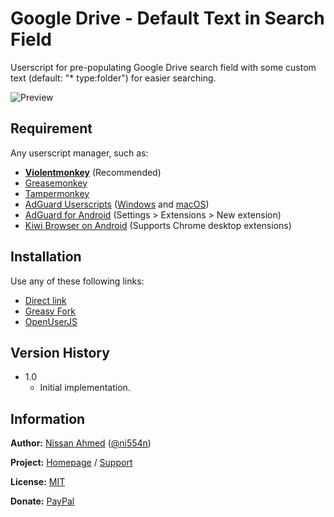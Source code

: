 # Google Drive - Default Text in Search Field

Userscript for pre-populating Google Drive search field with some custom text (default: "* type:folder") for easier searching.

![Preview](https://github.com/ni554n/userscripts/raw/master/.images/google-drive-default-text-in-search-field.png)

## Requirement

Any userscript manager, such as:

- [**Violentmonkey**](https://violentmonkey.github.io/get-it/) (Recommended)
- [Greasemonkey](https://addons.mozilla.org/en-US/firefox/addon/greasemonkey/)
- [Tampermonkey](https://www.tampermonkey.net/)
- [AdGuard Userscripts](https://kb.adguard.com/en/general/userscripts) ([Windows](https://kb.adguard.com/en/windows/features/extensions) and [macOS](https://kb.adguard.com/en/macos/features/extensions))
- [AdGuard for Android](https://adguard.com/en/adguard-android/overview.html) (Settings > Extensions > New extension)
- [Kiwi Browser on Android](https://play.google.com/store/apps/details?id=com.kiwibrowser.browser) (Supports Chrome desktop extensions)

## Installation

Use any of these following links:

- [Direct link](https://github.com/ni554n/userscripts/raw/master/google-drive/default-text-in-search-field/google-drive-default-text-in-search-field.user.js)
- [Greasy Fork](https://greasyfork.org/en/scripts/433481-google-drive-default-text-in-search-field)
- [OpenUserJS](https://openuserjs.org/scripts/ni554n/Google_Drive_-_Default_Text_in_Search_Field)

## Version History

- 1.0
  - Initial implementation.

## Information

**Author:** [Nissan Ahmed](https://ni554n.github.io) ([@ni554n](https://twitter.com/ni554n))

**Project:** [Homepage](https://github.com/ni554n/userscripts/) / [Support](https://github.com/ni554n/userscripts/issues)

**License:** [MIT](https://github.com/ni554n/userscripts/blob/master/LICENSE)

**Donate:** [PayPal](https://paypal.me/ni554n)
